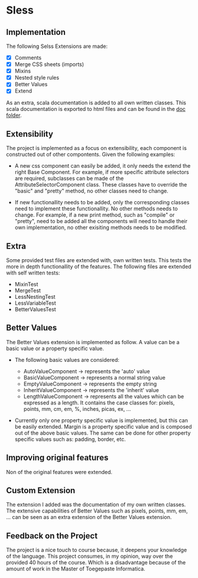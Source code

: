 # Sless
## Implementation

The following Selss Extensions are made:
- [x] Comments
- [x] Merge CSS sheets (imports)
- [x] Mixins
- [x] Nested style rules
- [x] Better Values
- [x] Extend

As an extra, scala documentation is added to all own written classes. This scala documentation is exported to html files and can be found in the [doc folder](doc).


## Extensibility

The project is implemented as a focus on extensibility, each component is constructed out of other compontents. Given the following examples:

* A new css component can easily be added, it only needs the extend the right Base Component. For example, if more specific attribute selectors are required, subclasses can be made of the AttributeSelectorComponent class. These classes have to override the "basic" and "pretty" method, no other classes need to change.

* If new functionallity needs to be added, only the corresponding classes need to implement these functionallity. No other methods needs to change. For example, if a new print method, such as "compile" or "pretty", need to be added all the components will need to handle their own implementation, no other exisiting methods needs to be modified. 


## Extra

Some provided test files are extended with, own written tests. This tests the more in depth functionallity of the features. The following files are extended with self written tests:
* MixinTest
* MergeTest 
* LessNestingTest
* LessVariableTest
* BetterValuesTest

## Better Values
The Better Values extension is implemented as follow. A value can be a basic value or a property specific value.
* The following basic values are considered:
  * AutoValueComponent -> represents the 'auto' value
  * BasicValueComponent -> represents a normal string value
  * EmptyValueComponent -> represents the empty string
  * InheritValueComponent -> represents the 'inherit' value
  * LengthValueComponent -> represents all the values which can be expressed as a length. It contains the case classes for: pixels, points, mm, cm, em, %, inches, picas, ex, ...

* Currently only one property specific value is implemented, but this can be easily extended. Margin is a property specific value and is composed out of the above basic values. The same can be done for other property specific values such as: padding, border, etc.


## Improving original features

Non of the original features were extended.

## Custom Extension

The extension I added was the documentation of my own written classes. The extensive capabilities of Better Values such as pixels, points, mm, em, ... can be seen as an extra extension of the Better Values extension.

## Feedback on the Project 

The project is a nice touch to course because, it deepens your knowledge of the language.
This project consumes, in my opinion, way over the provided 40 hours of the course. Which is a disadvantage because of the amount of work in the Master of Toegepaste Informatica.
